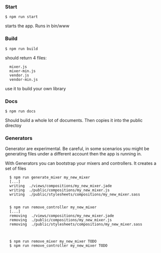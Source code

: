 
### Start

`$ npm run start`

starts the app. Runs in bin/www


### Build

`$ npm run build`

should return 4 files:

```
  mixer.js
  mixer-min.js
  vendor.js
  vendor-min.js
```

use it to build your own library

### Docs

`$ npm run docs`

Should build a whole lot of documents. Then copies it into the public directoy


### Generators

Generator are experimental. Be careful, in some scenarios you might be generating files
under a different account then the app is running in.

With Generators you can bootstrap your mixers and controllers. It creates a
set of files

```
  $ npm run generate_mixer my_new_mixer
  [...]
  writing  ./views/compositions/my_new_mixer.jade
  writing  ./public/compositions/my_new_mixer.js
  writing  ./public/stylesheets/compositions/my_new_mixer.sass


  $ npm run remove_controller my_new_mixer
  [...]
  removing  ./views/compositions/my_new_mixer.jade
  removing  ./public/compositions/my_new_mixer.js
  removing  ./public/stylesheets/compositions/my_new_mixer.sass



  $ npm run remove_mixer my_new_mixer TODO
  $ npm run remove_controller my_new_mixer TODO
```
